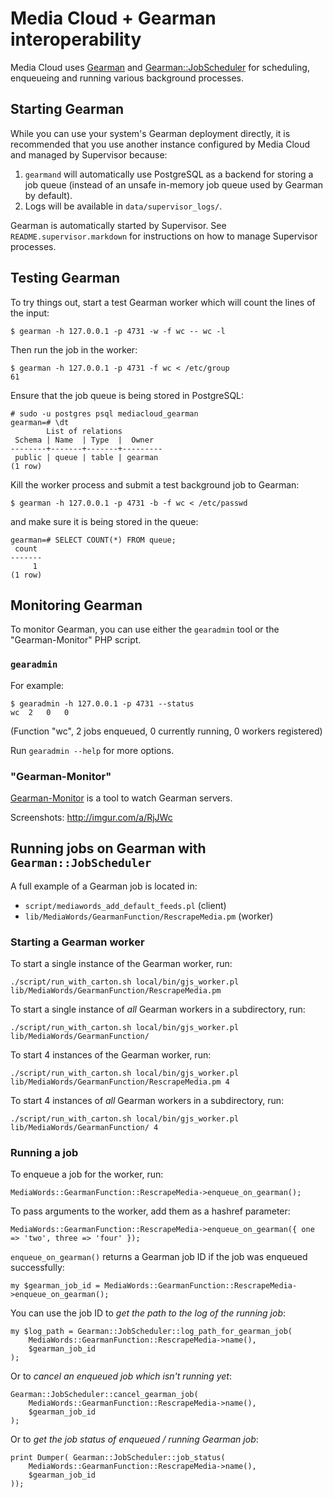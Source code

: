 # Media Cloud + Gearman interoperability

Media Cloud uses [Gearman](http://gearman.org/) and
[Gearman::JobScheduler](https://github.com/pypt/p5-Gearman-JobScheduler) for
scheduling, enqueueing and running various background processes.


## Starting Gearman

While you can use your system's Gearman deployment directly, it is recommended
that you use another instance configured by Media Cloud and managed by
Supervisor because:

1. `gearmand` will automatically use PostgreSQL as a backend for storing a job
   queue (instead of an unsafe in-memory job queue used by Gearman by default).
2. Logs will be available in `data/supervisor_logs/`.

Gearman is automatically started by Supervisor. See
`README.supervisor.markdown` for instructions on how to manage Supervisor
processes.


## Testing Gearman

To try things out, start a test Gearman worker which will count the lines of
the input:

    $ gearman -h 127.0.0.1 -p 4731 -w -f wc -- wc -l

Then run the job in the worker:

    $ gearman -h 127.0.0.1 -p 4731 -f wc < /etc/group
    61

Ensure that the job queue is being stored in PostgreSQL:

    # sudo -u postgres psql mediacloud_gearman
    gearman=# \dt
            List of relations
     Schema | Name  | Type  |  Owner  
    --------+-------+-------+---------
     public | queue | table | gearman
    (1 row)

Kill the worker process and submit a test background job to Gearman:

    $ gearman -h 127.0.0.1 -p 4731 -b -f wc < /etc/passwd

and make sure it is being stored in the queue:

    gearman=# SELECT COUNT(*) FROM queue;
     count 
    -------
         1
    (1 row)


## Monitoring Gearman

To monitor Gearman, you can use either the `gearadmin` tool or the
"Gearman-Monitor" PHP script.


### `gearadmin`

For example:

    $ gearadmin -h 127.0.0.1 -p 4731 --status
    wc  2   0   0

(Function "wc", 2 jobs enqueued, 0 currently running, 0 workers registered)

Run `gearadmin --help` for more options.


### "Gearman-Monitor"

[Gearman-Monitor](https://github.com/yugene/Gearman-Monitor) is a tool to watch
Gearman servers. 

Screenshots: http://imgur.com/a/RjJWc


## Running jobs on Gearman with `Gearman::JobScheduler`

A full example of a Gearman job is located in:

* `script/mediawords_add_default_feeds.pl` (client)
* `lib/MediaWords/GearmanFunction/RescrapeMedia.pm` (worker)


### Starting a Gearman worker

To start a single instance of the Gearman worker, run:

    ./script/run_with_carton.sh local/bin/gjs_worker.pl lib/MediaWords/GearmanFunction/RescrapeMedia.pm

To start a single instance of *all* Gearman workers in a subdirectory, run:

    ./script/run_with_carton.sh local/bin/gjs_worker.pl lib/MediaWords/GearmanFunction/

To start 4 instances of the Gearman worker, run:

    ./script/run_with_carton.sh local/bin/gjs_worker.pl lib/MediaWords/GearmanFunction/RescrapeMedia.pm 4

To start 4 instances of *all* Gearman workers in a subdirectory, run:

    ./script/run_with_carton.sh local/bin/gjs_worker.pl lib/MediaWords/GearmanFunction/ 4


### Running a job

To enqueue a job for the worker, run:

    MediaWords::GearmanFunction::RescrapeMedia->enqueue_on_gearman();

To pass arguments to the worker, add them as a hashref parameter:

    MediaWords::GearmanFunction::RescrapeMedia->enqueue_on_gearman({ one => 'two', three => 'four' });

`enqueue_on_gearman()` returns a Gearman job ID if the job was enqueued successfully:

    my $gearman_job_id = MediaWords::GearmanFunction::RescrapeMedia->enqueue_on_gearman();

You can use the job ID to *get the path to the log of the running job*:

    my $log_path = Gearman::JobScheduler::log_path_for_gearman_job(
        MediaWords::GearmanFunction::RescrapeMedia->name(),
        $gearman_job_id
    );

Or to *cancel an enqueued job which isn't running yet*:

    Gearman::JobScheduler::cancel_gearman_job(
        MediaWords::GearmanFunction::RescrapeMedia->name(),
        $gearman_job_id
    );

Or to *get the job status of enqueued / running Gearman job*:

    print Dumper( Gearman::JobScheduler::job_status(
        MediaWords::GearmanFunction::RescrapeMedia->name(),
        $gearman_job_id
    ));
